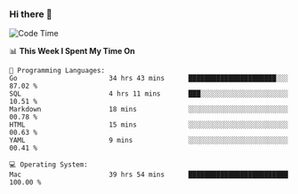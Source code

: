 ### Hi there 👋

<!--
**CrazyCollin/crazycollin** is a ✨ _special_ ✨ repository because its `README.md` (this file) appears on your GitHub profile.

Here are some ideas to get you started:

- 🔭 I’m currently working on ...
- 🌱 I’m currently learning ...
- 👯 I’m looking to collaborate on ...
- 🤔 I’m looking for help with ...
- 💬 Ask me about ...
- 📫 How to reach me: ...
- 😄 Pronouns: ...
- ⚡ Fun fact: ...
-->

<!--START_SECTION:waka-->
![Code Time](http://img.shields.io/badge/Code%20Time-2%2C464%20hrs%208%20mins-blue)

📊 **This Week I Spent My Time On** 

```text
💬 Programming Languages: 
Go                       34 hrs 43 mins      ██████████████████████░░░   87.02 % 
SQL                      4 hrs 11 mins       ███░░░░░░░░░░░░░░░░░░░░░░   10.51 % 
Markdown                 18 mins             ░░░░░░░░░░░░░░░░░░░░░░░░░   00.78 % 
HTML                     15 mins             ░░░░░░░░░░░░░░░░░░░░░░░░░   00.63 % 
YAML                     9 mins              ░░░░░░░░░░░░░░░░░░░░░░░░░   00.41 % 

💻 Operating System: 
Mac                      39 hrs 54 mins      █████████████████████████   100.00 % 
```


<!--END_SECTION:waka-->
